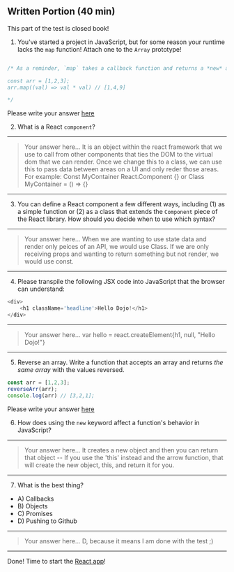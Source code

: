 ## Written Portion (40 min)
This part of the test is closed book!

1. You've started a project in JavaScript, but for some reason your runtime lacks the `map` function! Attach one to the `Array` prototype!

```js

/* As a reminder, `map` takes a callback function and returns a *new* array, with each new value created by the output of the callback function. So:

const arr = [1,2,3];
arr.map((val) => val * val) // [1,4,9]

*/

```

Please write your answer [here](./map.js)

2. What is a React `component`?

---
> Your answer here... It is an object within the react framework that we use to call from other components that ties the DOM to the virtual dom that we can render.  Once we change this to a class, we can use this to pass data between areas on a UI and only reder those areas.  For example:  Const MyContainer React.Component {} or Class MyContainer = () => {}
---

3. You can define a React component a few different ways, including (1) as a simple function or (2) as a class that extends the `Component` piece of the React library. How should you decide when to use which syntax?

---
> Your answer here... When we are wanting to use state data and render only peices of an API, we would use Class.  If we are only receiving props and wanting to return something but not render, we would use const.
---

4. Please transpile the following JSX code into JavaScript that the browser can understand:

```js
<div>
    <h1 className='headline'>Hello Dojo!</h1>
</div>
```

---
> Your answer here... var hello = react.createElement{h1, null, "Hello Dojo!"}
---

5. Reverse an array. Write a function that accepts an array and returns *the same array* with the values reversed.

```js
const arr = [1,2,3];
reverseArr(arr);
console.log(arr) // [3,2,1];
```

Please write your answer [here](./reverseArr.js)

6. How does using the `new` keyword affect a function's behavior in JavaScript?

---
> Your answer here... It creates a new object and then you can return that object -- If you use the 'this' instead and the arrow function, that will create the new object, this, and return it for you.
---

7. What is the best thing?
* A) Callbacks
* B) Objects
* C) Promises
* D) Pushing to Github

---
> Your answer here... D, because it means I am done with the test ;)
---

Done! Time to start the [React app](./app-details.md)!